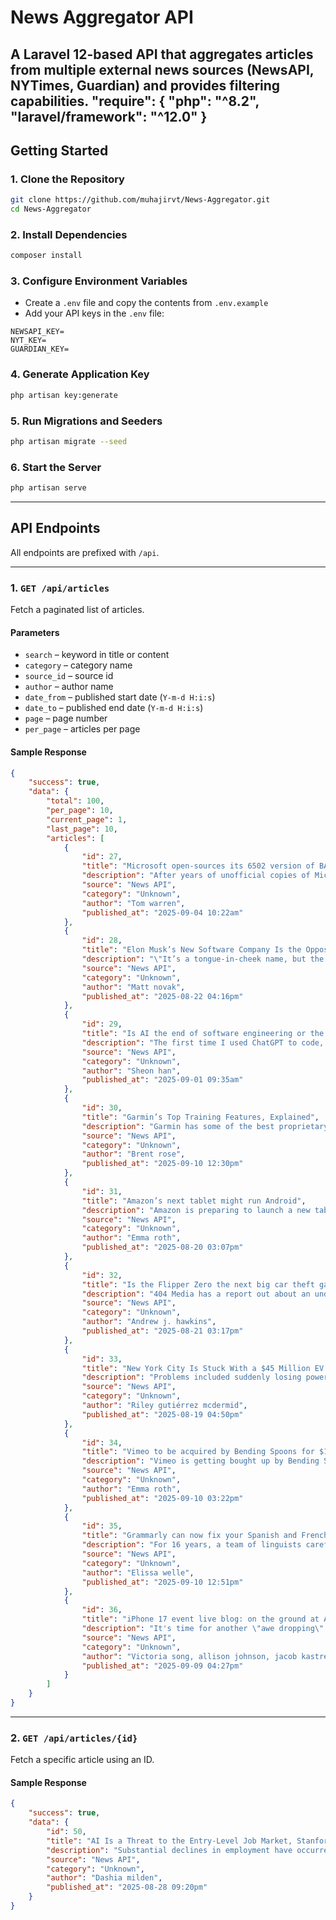 # News Aggregator API

A Laravel 12-based API that aggregates articles from multiple external news sources (NewsAPI, NYTimes, Guardian) and provides filtering capabilities.
 "require": {
    "php": "^8.2",
    "laravel/framework": "^12.0"
 }
---

## Getting Started

### 1. Clone the Repository

```bash
git clone https://github.com/muhajirvt/News-Aggregator.git
cd News-Aggregator
```

### 2. Install Dependencies

```bash
composer install
```

### 3. Configure Environment Variables

- Create a `.env` file and copy the contents from `.env.example`
- Add your API keys in the `.env` file:

```
NEWSAPI_KEY=
NYT_KEY=
GUARDIAN_KEY=
```

### 4. Generate Application Key

```bash
php artisan key:generate
```

### 5. Run Migrations and Seeders

```bash
php artisan migrate --seed
```

### 6. Start the Server

```bash
php artisan serve
```

---

## API Endpoints

All endpoints are prefixed with `/api`.

---

### 1. `GET /api/articles`

Fetch a paginated list of articles.

#### Parameters

- `search` – keyword in title or content  
- `category` – category name  
- `source_id` – source id   
- `author` – author name  
- `date_from` – published start date (`Y-m-d H:i:s`)  
- `date_to` – published end date (`Y-m-d H:i:s`)  
- `page` – page number  
- `per_page` – articles per page  

#### Sample Response

```json
{
    "success": true,
    "data": {
        "total": 100,
        "per_page": 10,
        "current_page": 1,
        "last_page": 10,
        "articles": [
            {
                "id": 27,
                "title": "Microsoft open-sources its 6502 version of BASIC from 1976",
                "description": "After years of unofficial copies of Microsoft’s 6502 BASIC floating around on the internet, the software giant has released the code under an open-source license. 6502 BASIC was one of Microsoft’s first pieces of software, adapted in 1976 by Microsoft cofound…",
                "source": "News API",
                "category": "Unknown",
                "author": "Tom warren",
                "published_at": "2025-09-04 10:22am"
            },
            {
                "id": 28,
                "title": "Elon Musk’s New Software Company Is the Opposite of Microsoft",
                "description": "\"It’s a tongue-in-cheek name, but the project is very real!\" Musk says.",
                "source": "News API",
                "category": "Unknown",
                "author": "Matt novak",
                "published_at": "2025-08-22 04:16pm"
            },
            {
                "id": 29,
                "title": "Is AI the end of software engineering or the next step in its evolution?",
                "description": "The first time I used ChatGPT to code, back in early 2023, I was reminded of \"The Monkey's Paw,\" a classic horror story about an accursed talisman that grants wishes, but always by the most malevolent path - the desired outcome arrives after exacting a brutal…",
                "source": "News API",
                "category": "Unknown",
                "author": "Sheon han",
                "published_at": "2025-09-01 09:35am"
            },
            {
                "id": 30,
                "title": "Garmin’s Top Training Features, Explained",
                "description": "Garmin has some of the best proprietary fitness software around. Here’s how to interpret all that meticulously gathered data.",
                "source": "News API",
                "category": "Unknown",
                "author": "Brent rose",
                "published_at": "2025-09-10 12:30pm"
            },
            {
                "id": 31,
                "title": "Amazon’s next tablet might run Android",
                "description": "Amazon is preparing to launch a new tablet that could run on Android instead of its custom FireOS software, according to a report from Reuters. Multiple sources tell the outlet that Amazon plans to release the “higher-end” Android tablet as early as next year…",
                "source": "News API",
                "category": "Unknown",
                "author": "Emma roth",
                "published_at": "2025-08-20 03:07pm"
            },
            {
                "id": 32,
                "title": "Is the Flipper Zero the next big car theft gadget?",
                "description": "404 Media has a report out about an underground software market that enables the Flipper Zero to be used to unlock a wide variety of vehicles, including Ford, Audi, Volkswagen, Subaru, Hyundai, Kia, and several other models. The hack works by intercepting and…",
                "source": "News API",
                "category": "Unknown",
                "author": "Andrew j. hawkins",
                "published_at": "2025-08-21 03:17pm"
            },
            {
                "id": 33,
                "title": "New York City Is Stuck With a $45 Million EV Fleet That’s Glitchy as Hell",
                "description": "Problems included suddenly losing power, the inability to exit in an emergency, issues with the gauges and icons on the dashboard, software that did not meet safety requirements, brakes not working, and \"unintended\" vehicle movement.",
                "source": "News API",
                "category": "Unknown",
                "author": "Riley gutiérrez mcdermid",
                "published_at": "2025-08-19 04:50pm"
            },
            {
                "id": 34,
                "title": "Vimeo to be acquired by Bending Spoons for $1.38 billion",
                "description": "Vimeo is getting bought up by Bending Spoons, a European software company that has amassed a growing portfolio of businesses, including Evernote, WeTransfer, and Meetup. Bending Spoons will pay $1.38 billion to acquire the video hosting platform, and it expec…",
                "source": "News API",
                "category": "Unknown",
                "author": "Emma roth",
                "published_at": "2025-09-10 03:22pm"
            },
            {
                "id": 35,
                "title": "Grammarly can now fix your Spanish and French grammar",
                "description": "For 16 years, a team of linguists carefully crafted and honed the grammar editing software Grammarly to match natural English language patterns. Now, the company is getting a big assist from AI to expand similar offerings to five more languages: Spanish, Fren…",
                "source": "News API",
                "category": "Unknown",
                "author": "Elissa welle",
                "published_at": "2025-09-10 12:51pm"
            },
            {
                "id": 36,
                "title": "iPhone 17 event live blog: on the ground at Apple’s keynote",
                "description": "It's time for another \"awe dropping\" Apple event. The company is expected to announce the iPhone 17 today, alongside some new Apple Watches and perhaps the AirPods Pro 3. We got a glimpse of some software at WWDC 2025, but today is all about the new hardware,…",
                "source": "News API",
                "category": "Unknown",
                "author": "Victoria song, allison johnson, jacob kastrenakes",
                "published_at": "2025-09-09 04:27pm"
            }
        ]
    }
}
```

---

### 2. `GET /api/articles/{id}`

Fetch a specific article using an ID.

#### Sample Response

```json
{
    "success": true,
    "data": {
        "id": 50,
        "title": "AI Is a Threat to the Entry-Level Job Market, Stanford Study Shows",
        "description": "Substantial declines in employment have occurred for early-career workers in occupations most exposed to AI, such as software development and customer support.",
        "source": "News API",
        "category": "Unknown",
        "author": "Dashia milden",
        "published_at": "2025-08-28 09:20pm"
    }
}
```
